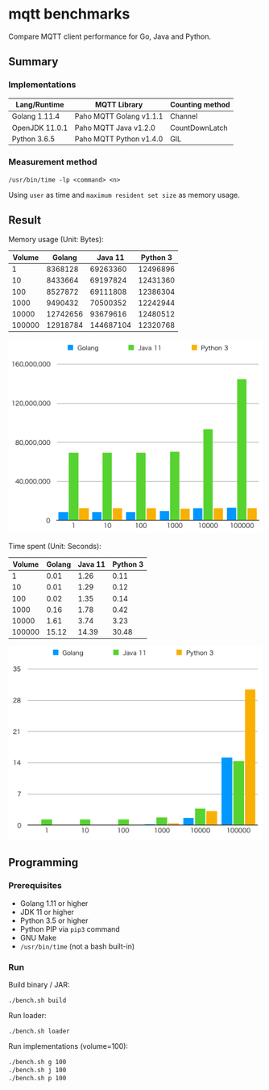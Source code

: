 mqtt benchmarks
===============

Compare MQTT client performance for Go, Java and Python.

## Summary

### Implementations

| Lang/Runtime   | MQTT Library            | Counting method |
| -------------- | ----------------------- | --------------- |
| Golang 1.11.4  | Paho MQTT Golang v1.1.1 | Channel         |
| OpenJDK 11.0.1 | Paho MQTT Java v1.2.0   | CountDownLatch  |
| Python 3.6.5   | Paho MQTT Python v1.4.0 | GIL             |

### Measurement method

```
/usr/bin/time -lp <command> <n>
```

Using `user` as time and `maximum resident set size` as memory usage.

## Result

Memory usage (Unit: Bytes):

| Volume | Golang   | Java 11   | Python 3 |
| ------ | -------- | --------- | -------- |
|      1 |  8368128 |  69263360 | 12496896 |
|     10 |  8433664 |  69197824 | 12431360 |
|    100 |  8527872 |  69111808 | 12386304 |
|   1000 |  9490432 |  70500352 | 12242944 |
|  10000 | 12742656 |  93679616 | 12480512 |
| 100000 | 12918784 | 144687104 | 12320768 |

![](mem.png)

Time spent (Unit: Seconds):

| Volume | Golang | Java 11 | Python 3 |
| ------ | ------ | ------- | -------- |
|      1 |   0.01 |    1.26 |     0.11 |
|     10 |   0.01 |    1.29 |     0.12 |
|    100 |   0.02 |    1.35 |     0.14 |
|   1000 |   0.16 |    1.78 |     0.42 |
|  10000 |   1.61 |	   3.74 |     3.23 |
| 100000 |  15.12 |	  14.39 |    30.48 |

![](time.png)

## Programming

### Prerequisites

- Golang 1.11 or higher
- JDK 11 or higher
- Python 3.5 or higher
- Python PIP via `pip3` command
- GNU Make
- `/usr/bin/time` (not a bash built-in)

### Run

Build binary / JAR:

```
./bench.sh build
```

Run loader:

```
./bench.sh loader
```

Run implementations (volume=100):

```
./bench.sh g 100
./bench.sh j 100
./bench.sh p 100
```
